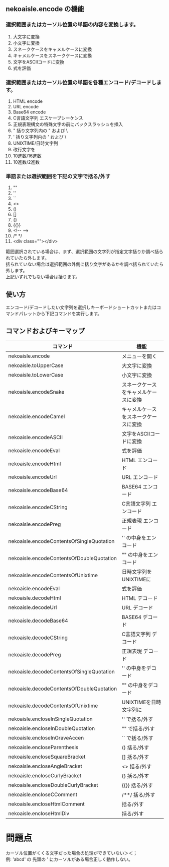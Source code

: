 ## nekoaisle.encode の機能

### 選択範囲またはカーソル位置の単語の内容を変換します。
1. 大文字に変換
1. 小文字に変換
1. スネークケースをキャメルケースに変換
1. キャメルケースをスネークケースに変換
1. 文字をASCIIコードに変換
1. 式を評価

### 選択範囲またはカーソル位置の単語を各種エンコード/デコードします。
1. HTML encode
1. URL encode
1. Base64 encode
1. C言語文字列 エスケープシーケンス
1. 正規表現構文の特殊文字の前にバックスラッシュを挿入
1. " 括り文字列内の " および \
1. ' 括り文字列内の ' および \
1. UNIXTIME/日時文字列
1. 改行文字を <br />
1. 10進数/16進数
1. 10進数/2進数

### 単語または選択範囲を下記の文字で括る/外す
1. ""
1. ''
1. ``
1. <>
1. ()
1. []
1. {}
1. {{}}
1. &lt;!-- -->
1. /* */
1. &lt;div class=""&gt;&lt;/div&gt;

範囲選択されている場合は、まず、選択範囲の文字列が指定文字括りか調べ括られていたら外します。  
括られていない場合は選択範囲の外側に括り文字があるかを調べ括られていたら外します。  
上記いずれでもない場合は括ります。

## 使い方
エンコード/デコードしたい文字列を選択しキーボードショートカットまたはコマンドパレットから下記コマンドを実行します。    

## コマンドおよびキーマップ
|                 コマンド                  |                 機能                 |
| ----------------------------------------- | ------------------------------------ |
| nekoaisle.encode                          | メニューを開く                       |
| nekoaisle.toUpperCase                     | 大文字に変換                         |
| nekoaisle.toLowerCase                     | 小文字に変換                         |
| nekoaisle.encodeSnake                     | スネークケースをキャメルケースに変換 |
| nekoaisle.encodeCamel                     | キャメルケースをスネークケースに変換 |
| nekoaisle.encodeASCII                     | 文字をASCIIコードに変換              |
| nekoaisle.encodeEval                      | 式を評価                             |
| nekoaisle.encodeHtml                      | HTML エンコード                      |
| nekoaisle.encodeUrl                       | URL エンコード                       |
| nekoaisle.encodeBase64                    | BASE64 エンコード                    |
| nekoaisle.encodeCString                   | C言語文字列 エンコード               |
| nekoaisle.encodePreg                      | 正規表現 エンコード                  |
| nekoaisle.encodeContentsOfSingleQuotation | '' の中身をエンコード                |
| nekoaisle.encodeContentsOfDoubleQuotation | "" の中身をエンコード                |
| nekoaisle.encodeContentsOfUnixtime        | 日時文字列をUNIXTIMEに               |
| nekoaisle.encodeEval                      | 式を評価                             |
| nekoaisle.decodeHtml                      | HTML デコード                        |
| nekoaisle.decodeUrl                       | URL デコード                         |
| nekoaisle.decodeBase64                    | BASE64 デコード                      |
| nekoaisle.decodeCString                   | C言語文字列 デコード                 |
| nekoaisle.decodePreg                      | 正規表現 デコード                    |
| nekoaisle.decodeContentsOfSingleQuotation | '' の中身をデコード                  |
| nekoaisle.decodeContentsOfDoubleQuotation | "" の中身をデコード                  |
| nekoaisle.decodeContentsOfUnixtime        | UNIXTIMEを日時文字列に               |
| nekoaisle.encloseInSingleQuotation        | '' で括る/外す                       |
| nekoaisle.encloseInDoubleQuotation        | "" で括る/外す                       |
| nekoaisle.encloseInGraveAccen             | `` で括る/外す                       |
| nekoaisle.encloseParenthesis              | () 括る/外す                         |
| nekoaisle.encloseSquareBracket            | [] 括る/外す                         |
| nekoaisle.encloseAngleBracket             | <> 括る/外す                         |
| nekoaisle.encloseCurlyBracket             | {} 括る/外す                         |
| nekoaisle.encloseDoubleCurlyBracket       | {{}} 括る/外す                       |
| nekoaisle.encloseCComment                 | /**/ 括る/外す                       |
| nekoaisle.encloseHtmlComment              | <!-- --> 括る/外す                   |
| nekoaisle.encloseHtmlDiv                  | <div class=""></div> 括る/外す       |

# 問題点
カーソル位置がくくる文字だった場合の処理ができていない＞＜；  
例: 'abcd' の 先頭の ' にカーソルがある場合正しく動作しない。